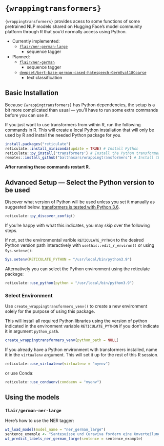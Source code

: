 
<!-- README.md is generated from README.Rmd. Please edit that file -->

# `{wrappingtransformers}`

<!-- badges: start -->
<!-- badges: end -->

`{wrappingtransformers}` provides acess to some functions of some
pretrained NLP models shared on Hugging Face’s model community platform
through R that you’d normally access using Python.

-   Currently implemented:
    -   [`flair/ner-german-large`](https://huggingface.co/flair/ner-german-large)
        -   sequence tagger
-   Planned:
    -   [`flair/ner-german`](https://huggingface.co/flair/ner-german)
        -   sequence tagger
    -   [`deepset/bert-base-german-cased-hatespeech-GermEval18Coarse`](https://huggingface.co/deepset/bert-base-german-cased-hatespeech-GermEval18Coarse)
        -   text classification

## Basic Installation

Because `{wrappingtransformers}` has Python dependencies, the setup is a
bit more complicated than usual — you’ll have to run some extra commands
before you can use it.

If you just want to use transformers from within R, run the following
commands in R. This will create a local Python installation that will
only be used by R and install the needed Python package for you.

``` r
install.packages("reticulate")
reticulate::install_miniconda(update = TRUE) # Install Python
reticulate::py_install('transformers') # Install the Python transformers package
remotes::install_github("balthasars/wrappingtransformers") # Install this package
```

**After running these commands restart R.**

## Advanced Setup — Select the Python version to be used

Discover what version of Python will be used unless you set it manually
as suggested below. [transformers is tested with Python
3.6](https://github.com/huggingface/transformers).

``` r
reticulate::py_discover_config()
```

If you’re happy with what this indicates, you may skip over the
following steps.

If not, set the environmental varible `RETICULATE_PYTHON` to the desired
Python version path interactively with `usethis::edit_r_environ()` or
using `Sys.setenv()`:

``` r
Sys.setenv(RETICULATE_PYTHON = "/usr/local/bin/python3.9")
```

Alternatively you can select the Python environment using the reticulate
package:

``` r
reticulate::use_python(python = "/usr/local/bin/python3.9")
```

### Select Environment

Use `create_wrappingtransformers_venv()` to create a new environment
solely for the purpose of using this package.

This will install all required Python libraries using the version of
python indicated in the environment variable `RETICULATE_PYTHON` if you
don’t indicate it in argument `python_path`.

``` r
create_wrappingtransformers_venv(python_path = NULL)
```

If you already have a Python environment with transformers installed,
name it in the `virtualenv` argument. This will set it up for the rest
of this R session.

``` r
reticulate::use_virtualenv(virtualenv = "myenv")
```

or use Conda:

``` r
reticulate::use_condaenv(condaenv = "myenv")
```

## Using the models

### `flair/german-ner-large`

Here’s how to use the NER tagger:

``` r
wt_load_model(model_name = "ner_german_large")
sentence_example <- "Santesuisse und Curaviva fordern eine Umverteilung"
wt_predict_labels_ner_german_large(sentence = sentence_example)
```
